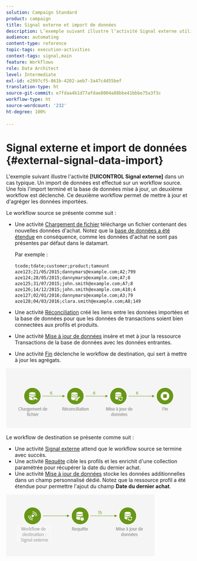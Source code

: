 ```yaml
---
solution: Campaign Standard
product: campaign
title: Signal externe et import de données
description: L’exemple suivant illustre l’activité Signal externe utilisée avec l’import de données.
audience: automating
content-type: reference
topic-tags: execution-activities
context-tags: signal,main
feature: Workflows
role: Data Architect
level: Intermediate
exl-id: e2997cf5-861b-4202-aeb7-3a47c4d55bef
translation-type: ht
source-git-commit: e7fdaa4b1d77afdae8004a88bbe41bbbe75a3f3c
workflow-type: ht
source-wordcount: '232'
ht-degree: 100%

---
```


# Signal externe et import de données {#external-signal-data-import}

L&#39;exemple suivant illustre l&#39;activité **[!UICONTROL Signal externe]** dans un cas typique. Un import de données est effectué sur un workflow source. Une fois l&#39;import terminé et la base de données mise à jour, un deuxième workflow est déclenché. Ce deuxième workflow permet de mettre à jour et d&#39;agréger les données importées.

Le workflow source se présente comme suit :

* Une activité [Chargement de fichier](../../automating/using/load-file.md) télécharge un fichier contenant des nouvelles données d&#39;achat. Notez que la [base de données a été étendue](../../developing/using/data-model-concepts.md) en conséquence, comme les données d&#39;achat ne sont pas présentes par défaut dans le datamart.

   Par exemple :

   ```
   tcode;tdate;customer;product;tamount
   aze123;21/05/2015;dannymars@example.com;A2;799
   aze124;28/05/2015;dannymars@example.com;A7;8
   aze125;31/07/2015;john.smith@example.com;A7;8
   aze126;14/12/2015;john.smith@example.com;A10;4
   aze127;02/01/2016;dannymars@example.com;A3;79
   aze128;04/03/2016;clara.smith@example.com;A8;149
   ```

* Une activité [Réconciliation](../../automating/using/reconciliation.md) créé les liens entre les données importées et la base de données pour que les données de transactions soient bien connectées aux profils et produits.
* Une activité [Mise à jour de données](../../automating/using/update-data.md) insère et met à jour la ressource Transactions de la base de données avec les données entrantes.
* Une activité [Fin](../../automating/using/start-and-end.md) déclenche le workflow de destination, qui sert à mettre à jour les agrégats.

![](assets/signal_example_source1.png)

Le workflow de destination se présente comme suit :

* Une activité [Signal externe](../../automating/using/external-signal.md) attend que le workflow source se termine avec succès.
* Une activité [Requête](../../automating/using/query.md#enriching-data) cible les profils et les enrichit d&#39;une collection paramétrée pour récupérer la date du dernier achat.
* Une activité [Mise à jour de données](../../automating/using/update-data.md) stocke les données additionnelles dans un champ personnalisé dédié. Notez que la ressource profil a été étendue pour permettre l&#39;ajout du champ **Date du dernier achat**.

![](assets/signal_example_source2.png)
